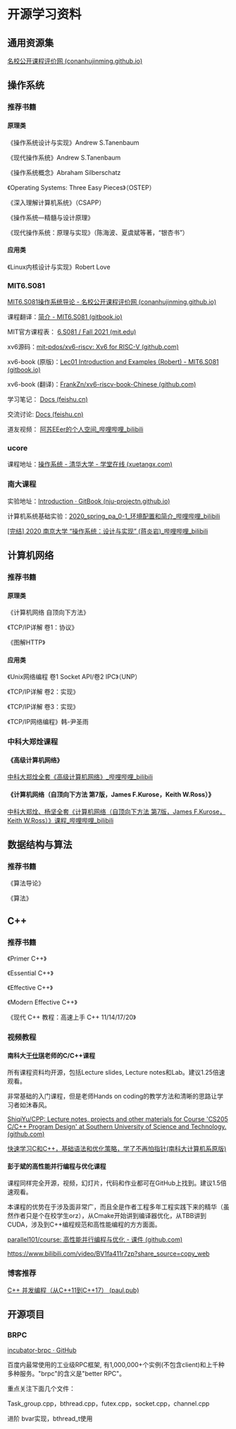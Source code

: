 # 开源学习资料


<!--more-->

## 通用资源集

[名校公开课程评价网 (conanhujinming.github.io)](https://conanhujinming.github.io/comments-for-awesome-courses/)

## 操作系统

### 推荐书籍

#### 原理类

《操作系统设计与实现》Andrew S.Tanenbaum

《现代操作系统》Andrew S.Tanenbaum

《操作系统概念》Abraham Silberschatz

《Operating Systems: Three Easy Pieces》（OSTEP）

《深入理解计算机系统》（CSAPP）

《操作系统—精髓与设计原理》

《现代操作系统：原理与实现》（陈海波、夏虞斌等著，“银杏书”）

#### 应用类

《Linux内核设计与实现》Robert Love

### MIT6.S081

[MIT6.S081操作系统导论 - 名校公开课程评价网 (conanhujinming.github.io)](https://conanhujinming.github.io/comments-for-awesome-courses/%E6%93%8D%E4%BD%9C%E7%B3%BB%E7%BB%9F/MIT6.S081%E6%93%8D%E4%BD%9C%E7%B3%BB%E7%BB%9F%E5%AF%BC%E8%AE%BA/)

课程翻译：[简介 - MIT6.S081 (gitbook.io)](https://mit-public-courses-cn-translatio.gitbook.io/mit6-s081/)

MIT官方课程表： [6.S081 / Fall 2021 (mit.edu)](https://pdos.csail.mit.edu/6.S081/2021/schedule.html)

xv6源码：[mit-pdos/xv6-riscv: Xv6 for RISC-V (github.com)](https://github.com/mit-pdos/xv6-riscv)

xv6-book (原版)：[Lec01 Introduction and Examples (Robert) - MIT6.S081 (gitbook.io)](https://mit-public-courses-cn-translatio.gitbook.io/mit6-s081/lec01-introduction-and-examples)

xv6-book (翻译)：[FrankZn/xv6-riscv-book-Chinese (github.com)](https://github.com/FrankZn/xv6-riscv-book-Chinese)

学习笔记： [Docs (feishu.cn)](https://tarplkpqsm.feishu.cn/docs/doccnoBgv1TQlj4ZtVnP0hNRETd#z37cYx)

交流讨论: [Docs (feishu.cn)](https://tarplkpqsm.feishu.cn/docs/doccnBFsXFMsAr1oXEVsaT9E3Jg)

道友视频： [阿苏EEer的个人空间_哔哩哔哩_bilibili](https://space.bilibili.com/16765968/channel/collectiondetail?sid=86878)

### ucore

课程地址：[操作系统 - 清华大学 - 学堂在线 (xuetangx.com)](https://www.xuetangx.com/course/THU08091000267/5883104)

### 南大课程

实验地址：[Introduction · GitBook (nju-projectn.github.io)](https://nju-projectn.github.io/ics-pa-gitbook/ics2022/)

计算机系统基础实验：[2020_spring_pa_0-1_环境配置和简介_哔哩哔哩_bilibili](https://www.bilibili.com/video/BV1a7411w7tC?spm_id_from=333.999.0.0)

[[完结] 2020 南京大学 “操作系统：设计与实现” (蒋炎岩)_哔哩哔哩_bilibili](https://www.bilibili.com/video/BV1N741177F5?p=1)

## 计算机网络

### 推荐书籍

#### 原理类

《计算机网络 自顶向下方法》

《TCP/IP详解 卷1：协议》

《图解HTTP》

#### 应用类

《Unix网络编程 卷1 Socket API/卷2 IPC》（UNP）

《TCP/IP详解 卷2：实现》

《TCP/IP详解 卷3：实现》

《TCP/IP网络编程》韩-尹圣雨

### 中科大郑烇课程

#### 《高级计算机网络》

[中科大郑烇全套《高级计算机网络》_哔哩哔哩_bilibili](https://www.bilibili.com/video/BV1BL4y1J7vh)

#### 《计算机网络（自顶向下方法 第7版，James F.Kurose，Keith W.Ross）》

[中科大郑烇、杨坚全套《计算机网络（自顶向下方法 第7版，James F.Kurose，Keith W.Ross）》课程_哔哩哔哩_bilibili](https://www.bilibili.com/video/BV1JV411t7ow)

## 数据结构与算法

### 推荐书籍

《算法导论》

《算法》

## C++

### 推荐书籍

《Primer C++》

《Essential C++》

《Effective C++》

《Modern Effective C++》

《现代 C++ 教程：高速上手 C++ 11/14/17/20》

### 视频教程

#### 南科大[于仕琪](https://link.zhihu.com/?target=https%3A//space.bilibili.com/519963684)老师的C/C++课程

所有课程资料均开源，包括Lecture slides, Lecture notes和Lab。建议1.25倍速观看。

非常基础的入门课程，但是老师Hands on coding的教学方法和清晰的思路让学习者如沐春风。

[ShiqiYu/CPP: Lecture notes, projects and other materials for Course 'CS205 C/C++ Program Design' at Southern University of Science and Technology. (github.com)](https://github.com/ShiqiYu/CPP)

[快速学习C和C++，基础语法和优化策略，学了不再怕指针(南科大计算机系原版)](https://www.bilibili.com/video/BV1Vf4y1P7pq?share_source=copy_web)

#### 彭于斌的高性能并行编程与优化课程

课程同样完全开源，视频，幻灯片，代码和作业都可在GitHub上找到。建议1.5倍速观看。

本课程的优势在于涉及面非常广，而且全是作者工程多年工程实践下来的精华（虽然作者只是个在校学生orz），从Cmake开始讲到编译器优化，从TBB讲到CUDA，涉及到C++编程规范和高性能编程的方方面面。

[parallel101/course: 高性能并行编程与优化 - 课件 (github.com)](https://github.com/parallel101/course)

https://www.bilibili.com/video/BV1fa411r7zp?share_source=copy_web 

### 博客推荐

[C++ 并发编程（从C++11到C++17） (paul.pub)](https://paul.pub/cpp-concurrency/)

## 开源项目

### BRPC

[incubator-brpc · GitHub](https://github.com/apache/incubator-brpc/blob/master/README_cn.md)

百度内最常使用的工业级RPC框架, 有1,000,000+个实例(不包含client)和上千种多种服务。"brpc"的含义是"better RPC"。

重点关注下面几个文件：

Task_group.cpp，bthread.cpp，futex.cpp，socket.cpp，channel.cpp

进阶 bvar实现，bthread_t使用


